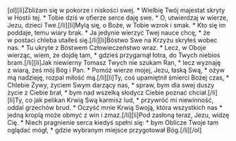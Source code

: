 [ol][li]Zbliżam się w pokorze i niskości swej. * Wielbię Twój majestat skryty w Hostii tej. * Tobie dziś w ofierze serce daję swe. * O, utwierdzaj w wierze, Jezu, dzieci Twe.[/li][li]Mylą się, o Boże, w Tobie wzrok i smak. * Kto się im poddaje, temu wiary brak. * Ja jedynie wierzyć Twej nauce chcę, * że w postaci chleba utaiłeś się.[/li][li]Bóstwo Swe na Krzyżu skryłeś wobec nas. * Tu ukryte z Bóstwem Człowieczeństwo wraz. * Lecz, w Oboje wierząc, wiem, że dojdę tam, * gdzieś przygarnął łotra, do Twych niebios bram.[/li][li]Jak niewierny Tomasz Twych nie szukam Ran, * lecz wyznaję z wiarą, żeś mój Bóg i Pan. * Pomóż wierze mojej, Jezu, łaską Swą, * ożyw mą nadzieję, rozpal miłość mą.[/li][li]Ty, coś upamiętnił śmierci Bożej czas, * Chlebie Żywy, życiem Swym darzący nas, * spraw, bym dla swej duszy życie z Ciebie brał, * bym nad wszelką słodycz Ciebie poznać chciał.[/li][li]Ty, co jak pelikan Krwią Swą karmisz lud, * przywróć mi niewinność, oddal grzechów brud. * Oczyść mnie Krwią Swoją, która wszystkich nas * jedną kroplą może obmyć z win i zmaz.[/li][li]Pod zasłoną teraz, Jezu, widzę Cię. * Niech pragnienie serca kiedyś spełni się: * bym Oblicze Twoje tam oglądać mógł, * gdzie wybranym miejsce przygotował Bóg.[/li][/ol]